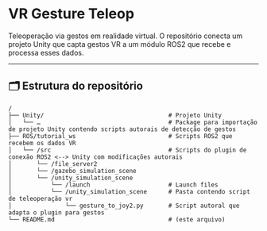 # VR Gesture Teleop

Teleoperação via gestos em realidade virtual. O repositório conecta um projeto Unity que capta gestos VR a um módulo ROS2 que recebe e processa esses dados.

---

## 🗂 Estrutura do repositório

```text
/
├── Unity/                                   # Projeto Unity
│   └── …                                    # Package para importação de projeto Unity contendo scripts autorais de detecção de gestos
├── ROS/tutorial_ws                          # Scripts ROS2 que recebem os dados VR
│   └── /src                                 # Scripts do plugin de conexão ROS2 <--> Unity com modificações autorais
│       └── /file_server2                 
│       └── /gazebo_simulation_scene       
│       └── /unity_simulation_scene
│           └── /launch                      # Launch files
│           └── /unity_simulation_scene      # Pasta contendo script de teleoperação vr
│               └── gesture_to_joy2.py       # Script autoral que adapta o plugin para gestos
└── README.md                                # (este arquivo)
